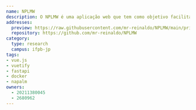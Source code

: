 ```yaml
---
name: NPLMW
description: O NPLMW é uma aplicação web que tem como objetivo facilitar a configuração de equipamentos de rede, utilizando o NAPALM como ferramenta de automação.
addresses:
  preview: https://raw.githubusercontent.com/mr-reinaldo/NPLMW/main/printscreen/image.png
  repository: https://github.com/mr-reinaldo/NPLMW
category:
  type: research
  campus: ifpb-jp
tags:
- vue.js
- vuetify
- fastapi
- docker
- napalm
owners:
  - 20211380045
  - 2680962
---
```


